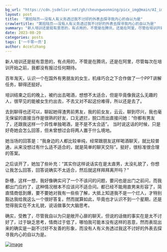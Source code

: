 ```yaml
---
bg_url: "https://cdn.jsdelivr.net/gh/cheungwoonming/picx_img@main/AI_img/AI-image-022.jpg"
layout: post
title:  "第拾陆页——没有人有义务透过我不讨好的外表去探寻我内心的自以为是"
crawlertitle: "第拾陆页——没有人有义务透过我不讨好的外表去探寻我内心的自以为是"
summary: "新人培训还是挺有意思的，有点用的，不管是在腾讯，还是在阿里，尽管在培训开始之前，其实我没有报过任何期待..."
date: 2023-08-20
categories: posts
tags: ['一千零一页']
author: Accelzhang
---
```


新人培训还是挺有意思的，有点用的，不管是在腾讯，还是在阿里，尽管每次在培训开始之前，我都没有报过任何期待。

百年淘天，认识一个在国外有男朋友的女生，机缘巧合之下合作做了一个PPT讲解任务，聊得还挺好。

培训结束之后的晚上，被约出去喝酒，想想不太适合，但是毕竟像我这么无趣的人，很罕见的能被女生约出去，不去又对不起这份难得，所以还是去了。

去到聊得也还可以，聊起她得渣男前男友，我的前女友，云云，聊到尽兴，我也毫无保留的直接当作是很熟的好友，口无遮拦，脱口而出直接问她：“你都有男友了，还跟我这样一个异性单独喝酒，是不是不太合适”。 当时说这话的时候，只是好奇她会怎么回答，但未曾想过会将两人置于什么境地。

她当场的回答是：“我身边的人都比较单纯，经常跟朋友这样喝酒聊天，就比较普通，从来没想过有什么适不适合的，就是简单的聊天交际”。挺好，很标准很合理的答案。

之后谈开了，她加了些补充：“其实你这样说话实在是太直男，太没礼貌了，你想让我怎么回答，回答说确实不太适合，然后就这样拜拜离开吗？”

卧槽，这样一想，我好像确实问了一个不该问的问题，要问也是出门之前问，而我都出门应约了，这种情况根本不应该问不适合问。都已经不能用直男来形容了，简直情商低到爆，要不要她对我有一些些了解，大抵上知道我不是一个烂人，才特别豁达我给我这么一个很好答复。然而就算如此，毕竟也才认识不到一个星期，还是觉得我实在不太礼貌，说话做事欠大脑思考。

确实，受教了，尽管我自以为只是敞开心扉的聊天，但说的话做的事实在是太不讨好了，过于缺乏思考，情商过于低了，哪怕我可能本没有这样的恶意，然而表现出来的确实是一副不讨好不友善的形象，而没有人有义务透过我这不讨好的外表去探寻我内心的自以为是。

[![image](https://cdn.jsdelivr.net/gh/cheungwoonming/picx_img@main/AI_img/AI-image-022.jpg)](https://cdn.jsdelivr.net/gh/cheungwoonming/picx_img@main/AI_img/AI-image-022.jpg)
